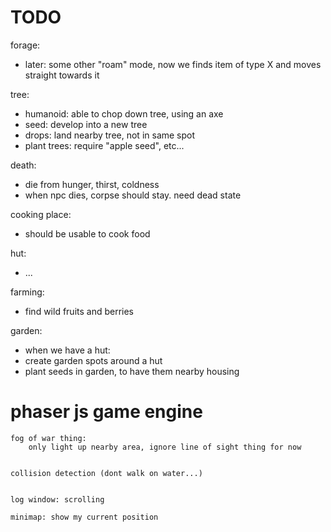 # TODO

forage:
  - later: some other "roam" mode, now we finds item of type X and moves straight towards it


tree:
  - humanoid: able to chop down tree, using an axe
  - seed: develop into a new tree
  - drops: land nearby tree, not in same spot
  - plant trees: require "apple seed", etc...


death:
  - die from hunger, thirst, coldness
  - when npc dies, corpse should stay. need dead state



cooking place:
  - should be usable to cook food


hut:
  - ...


farming:
  - find wild fruits and berries


garden:
  - when we have a hut:
  - create garden spots around a hut
  - plant seeds in garden, to have them nearby housing



# phaser js game engine

    fog of war thing:
        only light up nearby area, ignore line of sight thing for now


    collision detection (dont walk on water...)


    log window: scrolling

    minimap: show my current position
